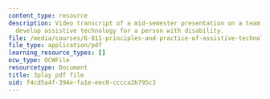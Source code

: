 ```yaml
---
content_type: resource
description: Video transcript of a mid-semester presentation on a team project to
  develop assistive technology for a person with disability.
file: /media/courses/6-811-principles-and-practice-of-assistive-technology-fall-2014/f4cd5a4f394efa1eeec0cccca2b795c3_EWjWv1YBB7A.pdf
file_type: application/pdf
learning_resource_types: []
ocw_type: OCWFile
resourcetype: Document
title: 3play pdf file
uid: f4cd5a4f-394e-fa1e-eec0-cccca2b795c3
---
```

